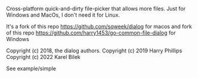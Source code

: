 Cross-platform quick-and-dirty file-picker that allows more files. Just for Windows and MacOs, I don't need it for Linux.

It's a fork of this repo https://github.com/sqweek/dialog for macos and fork of this repo https://github.com/harry1453/go-common-file-dialog for Windows

Copyright (c) 2018, the dialog authors.
Copyright (c) 2019 Harry Phillips
Copyright (c) 2022 Karel Bilek

See example/simple
